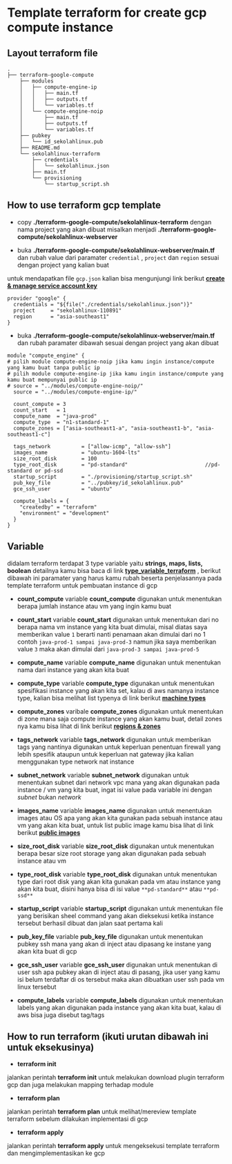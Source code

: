 # Template terraform for create gcp compute instance

## Layout terraform file
```
.
├── terraform-google-compute
    ├── modules
    │   ├── compute-engine-ip
    │   │   ├── main.tf
    │   │   ├── outputs.tf
    │   │   └── variables.tf
    │   └── compute-engine-noip
    │       ├── main.tf
    │       ├── outputs.tf
    │       └── variables.tf
    ├── pubkey
    │   └── id_sekolahlinux.pub
    ├── README.md
    └── sekolahlinux-terraform
        ├── credentials
        │   └── sekolahlinux.json
        ├── main.tf
        └── provisioning
            └── startup_script.sh
```

## How to use terraform gcp template 

* copy **./terraform-google-compute/sekolahlinux-terraform** dengan nama project yang akan dibuat misalkan menjadi **./terraform-google-compute/sekolahlinux-webserver**

* buka **./terraform-google-compute/sekolahlinux-webserver/main.tf** dan rubah value dari paramater `credential` , `project` dan `region` sesuai dengan project yang kalian buat

untuk mendapatkan file `gcp.json` kalian bisa mengunjungi link berikut **[create & manage service account key](https://cloud.google.com/iam/docs/creating-managing-service-account-keys)**

```
provider "google" {
  credentials = "${file("./credentials/sekolahlinux.json")}"
  project     = "sekolahlinux-110891"
  region      = "asia-southeast1"
}
```

* buka **./terraform-google-compute/sekolahlinux-webserver/main.tf** dan rubah paramater dibawah sesuai dengan project yang akan dibuat

```
module "compute_engine" {
# pilih module compute-engine-noip jika kamu ingin instance/compute yang kamu buat tanpa public ip
# pilih module compute-engine-ip jika kamu ingin instance/compute yang kamu buat mempunyai public ip
# source = "../modules/compute-engine-noip/"
  source = "../modules/compute-engine-ip/"

  count_compute = 3
  count_start   = 1
  compute_name  = "java-prod"
  compute_type  = "n1-standard-1"
  compute_zones = ["asia-southeast1-a", "asia-southeast1-b", "asia-southeast1-c"]

  tags_network          = ["allow-icmp", "allow-ssh"]
  images_name           = "ubuntu-1604-lts"
  size_root_disk        = 100
  type_root_disk        = "pd-standard"                         //pd-standard or pd-ssd
  startup_script        = "./provisioning/startup_script.sh"
  pub_key_file          = "../pubkey/id_sekolahlinux.pub"
  gce_ssh_user          = "ubuntu"

  compute_labels = {
    "createdby" = "terraform"
    "environment" = "development"
  }
}
```

## Variable
didalam terraform terdapat 3 type  variable yaitu **strings, maps, lists, boolean** detailnya kamu bisa baca di link **[type_variable_terraform](https://www.terraform.io/docs/configuration/variables.html)** , berikut dibawah ini paramater yang harus kamu rubah beserta penjelasannya pada template terraform untuk pembuatan instance di gcp

* **count_compute**
variable **count_compute** digunakan untuk menentukan berapa jumlah instance atau vm yang ingin kamu buat

* **count_start**
variable **count_start** digunakan untuk menentukan dari no berapa nama vm instance yang kita buat dimulai, misal diatas saya memberikan value `1` berarti nanti penamaan akan dimulai dari no 1 contoh `java-prod-1 sampai java-prod-3` namun jika saya memberikan value `3` maka akan dimulai dari `java-prod-3 sampai java-prod-5`

* **compute_name**
variable **compute_name** digunakan untuk menentukan nama dari instance yang akan kita buat

* **compute_type**
variable **compute_type** digunakan untuk menentukan spesifikasi instance yang akan kita set, kalau di aws namanya instance type, kalian bisa melihat list typenya di link berikut **[machine types](https://cloud.google.com/compute/docs/machine-types)**

* **compute_zones**
varibale **compute_zones** digunakan untuk menentukan di zone mana saja compute instance yang akan kamu buat, detail zones nya kamu bisa lihat di link berikut **[regions & zones](https://cloud.google.com/compute/docs/regions-zones/)**

* **tags_network**
variable **tags_network** digunakan untuk memberikan tags yang nantinya digunakan untuk keperluan penentuan firewall yang lebih spesifik ataupun untuk keperluan nat gateway jika kalian menggunakan type network nat instance

* **subnet_network**
variable **subnet_network** digunakan untuk menentukan subnet dari network vpc mana yang akan digunakan pada instance / vm yang kita buat, ingat isi value pada variable ini dengan *subnet* bukan *network*

* **images_name** 
variable **images_name** digunakan untuk menentukan images atau OS apa yang akan kita gunakan pada sebuah instance atau vm yang akan kita buat, untuk list public image kamu bisa lihat di link berikut **[public images](https://cloud.google.com/compute/docs/images#os-compute-support)**

* **size_root_disk**
variable **size_root_disk** digunakan untuk menentukan berapa besar size root storage yang akan digunakan pada sebuah instance atau vm

* **type_root_disk**
variable **type_root_disk** digunakan untuk menentukan type dari root disk yang akan kita gunakan pada vm atau instance yang akan kita buat, disini hanya bisa di isi value `**pd-standard**` atau `**pd-ssd**`

* **startup_script**
variable **startup_script** digunakan untuk menentukan file yang berisikan sheel command yang akan dieksekusi ketika instance tersebut berhasil dibuat dan jalan saat pertama kali

* **pub_key_file**
variable **pub_key_file** digunakan untuk menentukan pubkey ssh mana yang akan di inject atau dipasang ke instane yang akan kita buat di gcp

* **gce_ssh_user**
variable **gce_ssh_user** digunakan untuk menentukan di user ssh apa pubkey akan di inject atau di pasang, jika user yang kamu isi belum terdaftar di os tersebut maka akan dibuatkan user ssh pada vm linux tersebut

* **compute_labels**
variable **compute_labels** digunakan untuk menentukan labels yang akan digunakan pada instance yang akan kita buat, kalau di aws bisa juga disebut tag/tags


## How to run terraform (ikuti urutan dibawah ini untuk eksekusinya)
* **terraform init**

jalankan perintah **terraform init** untuk melakukan download plugin terraform gcp dan juga melakukan mapping terhadap module

* **terraform plan**

jalankan perintah **terraform plan** untuk melihat/mereview template terraform sebelum dilakukan implementasi di gcp

* **terraform apply**

jalankan perintah **terraform apply** untuk mengeksekusi template terraform dan mengimplementasikan ke gcp
